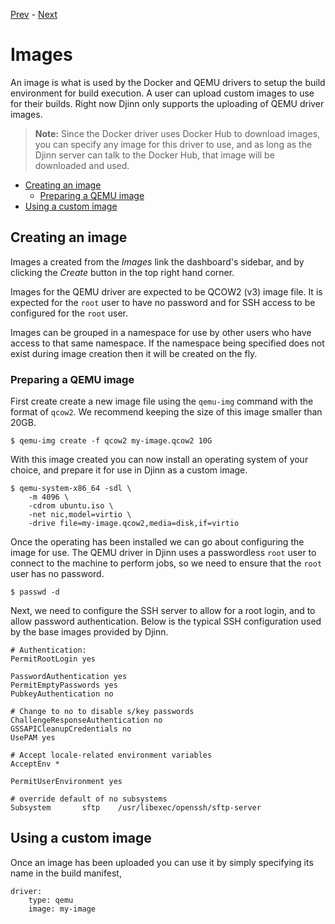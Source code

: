 [Prev](/user/manifest) - [Next](/user/objects)

# Images

An image is what is used by the Docker and QEMU drivers to setup the build
environment for build execution. A user can upload custom images to use for
their builds. Right now Djinn only supports the uploading of QEMU driver
images.

>**Note:** Since the Docker driver uses Docker Hub to download images, you can
specify any image for this driver to use, and as long as the Djinn server can
talk to the Docker Hub, that image will be downloaded and used.

* [Creating an image](#creating-an-image)
  * [Preparing a QEMU image](#preparing-a-qemu-image)
* [Using a custom image](#using-a-custom-image)

## Creating an image

Images a created from the *Images* link the dashboard's sidebar, and by clicking
the *Create* button in the top right hand corner.

Images for the QEMU driver are expected to be QCOW2 (v3) image file. It is
expected for the `root` user to have no password and for SSH access to be
configured for the `root` user.

Images can be grouped in a namespace for use by other users who have access to
that same namespace. If the namespace being specified does not exist during
image creation then it will be created on the fly.

### Preparing a QEMU image

First create create a new image file using the `qemu-img` command with the
format of `qcow2`. We recommend keeping the size of this image smaller than 20GB.

    $ qemu-img create -f qcow2 my-image.qcow2 10G

With this image created you can now install an operating system of your choice,
and prepare it for use in Djinn as a custom image.

    $ qemu-system-x86_64 -sdl \
        -m 4096 \
        -cdrom ubuntu.iso \
        -net nic,model=virtio \
        -drive file=my-image.qcow2,media=disk,if=virtio

Once the operating has been installed we can go about configuring the image for
use. The QEMU driver in Djinn uses a passwordless `root` user to connect to the
machine to perform jobs, so we need to ensure that the `root` user has no
password.

    $ passwd -d

Next, we need to configure the SSH server to allow for a root login, and to
allow password authentication. Below is the typical SSH configuration used
by the base images provided by Djinn.

    # Authentication:
    PermitRootLogin yes
    
    PasswordAuthentication yes
    PermitEmptyPasswords yes
    PubkeyAuthentication no
    
    # Change to no to disable s/key passwords
    ChallengeResponseAuthentication no
    GSSAPICleanupCredentials no
    UsePAM yes
    
    # Accept locale-related environment variables
    AcceptEnv *
    
    PermitUserEnvironment yes
    
    # override default of no subsystems
    Subsystem       sftp    /usr/libexec/openssh/sftp-server

## Using a custom image

Once an image has been uploaded you can use it by simply specifying its name
in the build manifest,

    driver:
        type: qemu
        image: my-image
